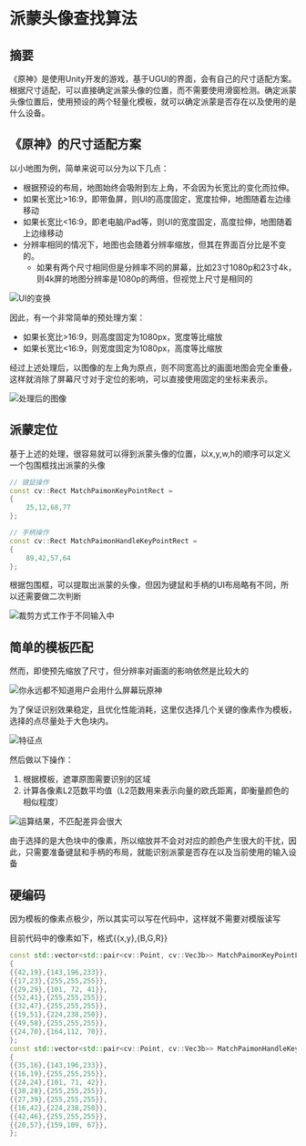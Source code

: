 # 派蒙头像查找算法

## 摘要

《原神》是使用Unity开发的游戏，基于UGUI的界面，会有自己的尺寸适配方案。根据尺寸适配，可以直接确定派蒙头像的位置，而不需要使用滑窗检测。确定派蒙头像位置后，使用预设的两个轻量化模板，就可以确定派蒙是否存在以及使用的是什么设备。

## 《原神》的尺寸适配方案

以小地图为例，简单来说可以分为以下几点：

* 根据预设的布局，地图始终会吸附到左上角，不会因为长宽比的变化而拉伸。
* 如果长宽比>16:9，即带鱼屏，则UI的高度固定，宽度拉伸，地图随着左边缘移动
* 如果长宽比<16:9，即老电脑/Pad等，则UI的宽度固定，高度拉伸，地图随着上边缘移动
* 分辨率相同的情况下，地图也会随着分辨率缩放，但其在界面百分比是不变的。
  * 如果有两个尺寸相同但是分辨率不同的屏幕，比如23寸1080p和23寸4k，则4k屏的地图分辨率是1080p的两倍，但视觉上尺寸是相同的

![UI的变换](https://user-images.githubusercontent.com/99392726/215996823-f1623293-b8c9-48e1-913f-48ad52603ec2.png)

因此，有一个非常简单的预处理方案：

* 如果长宽比>16:9，则高度固定为1080px，宽度等比缩放
* 如果长宽比<16:9，则宽度固定为1080px，高度等比缩放

经过上述处理后，以图像的左上角为原点，则不同宽高比的画面地图会完全重叠，这样就消除了屏幕尺寸对于定位的影响，可以直接使用固定的坐标来表示。

![处理后的图像](https://user-images.githubusercontent.com/99392726/215999661-9f6048c2-1760-4ae6-883d-4aaf19424f6c.png)


## 派蒙定位

基于上述的处理，很容易就可以得到派蒙头像的位置，以x,y,w,h的顺序可以定义一个包围框找出派蒙的头像

```cpp
// 键鼠操作
const cv::Rect MatchPaimonKeyPointRect =
{
	25,12,68,77
};

// 手柄操作
const cv::Rect MatchPaimonHandleKeyPointRect =
{
	89,42,57,64
};
```
根据包围框，可以提取出派蒙的头像，但因为键鼠和手柄的UI布局略有不同，所以还需要做二次判断

![裁剪方式工作于不同输入中](https://user-images.githubusercontent.com/99392726/216005183-beee562d-b4bb-446c-9b54-7cae6b2c68ed.png)

## 简单的模板匹配

然而，即使预先缩放了尺寸，但分辨率对画面的影响依然是比较大的

![你永远都不知道用户会用什么屏幕玩原神](https://user-images.githubusercontent.com/99392726/216009857-2a4311e2-56e3-4861-8833-55729f818eba.png)

为了保证识别效果稳定，且优化性能消耗，这里仅选择几个关键的像素作为模板，选择的点尽量处于大色块内。

![特征点](https://user-images.githubusercontent.com/99392726/216013683-1d294364-da3d-4268-a429-21d4c6c5a811.png)

然后做以下操作：

1. 根据模板，遮罩原图需要识别的区域
2. 计算各像素L2范数平均值（L2范数用来表示向量的欧氏距离，即衡量颜色的相似程度）

![运算结果，不匹配差异会很大](https://user-images.githubusercontent.com/99392726/216021436-95c8b7b4-1cc8-43eb-926c-9545191ead45.png)

由于选择的是大色块中的像素，所以缩放并不会对对应的颜色产生很大的干扰，因此，只需要准备键鼠和手柄的布局，就能识别派蒙是否存在以及当前使用的输入设备

## 硬编码

因为模板的像素点极少，所以其实可以写在代码中，这样就不需要对模版读写

目前代码中的像素如下，格式{{x,y},{B,G,R}}

```cpp
const std::vector<std::pair<cv::Point, cv::Vec3b>> MatchPaimonKeyPointList =
{
{{42,19},{143,196,233}},
{{17,23},{255,255,255}},
{{29,29},{101, 72, 41}},
{{52,41},{255,255,255}},
{{32,47},{255,255,255}},
{{19,51},{224,238,250}},
{{49,58},{255,255,255}},
{{24,70},{164,112, 70}},
};
const std::vector<std::pair<cv::Point, cv::Vec3b>> MatchPaimonHandleKeyPointList =
{
{{35,16},{143,196,233}},
{{16,19},{255,255,255}},
{{24,24},{101, 71, 42}},
{{38,28},{255,255,255}},
{{27,39},{255,255,255}},
{{16,42},{224,238,250}},
{{42,46},{255,255,255}},
{{20,57},{159,109, 67}},
};
```
